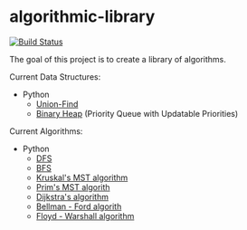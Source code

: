 algorithmic-library
===================

[![Build Status](https://travis-ci.org/aggelgian/algorithmic-library.svg?branch=master)](https://travis-ci.org/aggelgian/algorithmic-library)

The goal of this project is to create a library of algorithms.

Current Data Structures:

* Python
  * [Union-Find](https://en.wikipedia.org/wiki/Disjoint-set_data_structure)
  * [Binary Heap](https://en.wikipedia.org/wiki/Binary_heap) (Priority Queue with Updatable Priorities)

Current Algorithms:

* Python
  * [DFS](https://en.wikipedia.org/wiki/Depth-first_search)
  * [BFS](https://en.wikipedia.org/wiki/Breadth-first_search)
  * [Kruskal's MST algorithm](https://en.wikipedia.org/wiki/Kruskal's_algorithm)
  * [Prim's MST algorith](https://en.wikipedia.org/wiki/Prim's_algorithm)
  * [Dijkstra's algorithm](https://en.wikipedia.org/wiki/Dijkstra's_algorithm)
  * [Bellman - Ford algorith](https://en.wikipedia.org/wiki/Bellman%E2%80%93Ford_algorithm)
  * [Floyd - Warshall algorithm](https://en.wikipedia.org/wiki/Floyd%E2%80%93Warshall_algorithm)

